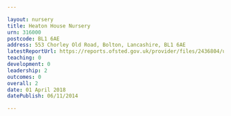 ```yaml
---

layout: nursery
title: Heaton House Nursery
urn: 316000
postcode: BL1 6AE
address: 553 Chorley Old Road, Bolton, Lancashire, BL1 6AE
latestReportUrl: https://reports.ofsted.gov.uk/provider/files/2436804/urn/316000.pdf
teaching: 0
development: 0
leadership: 2
outcomes: 0
overall: 2
date: 01 April 2018 
datePublish: 06/11/2014

---
```

